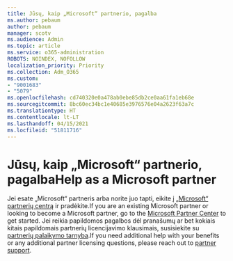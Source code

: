 ```yaml
---
title: Jūsų, kaip „Microsoft“ partnerio, pagalba
ms.author: pebaum
author: pebaum
manager: scotv
ms.audience: Admin
ms.topic: article
ms.service: o365-administration
ROBOTS: NOINDEX, NOFOLLOW
localization_priority: Priority
ms.collection: Adm_O365
ms.custom:
- "9001683"
- "5079"
ms.openlocfilehash: cd740320e0a478ab0ebe85db2ce0aa61fa1eb68e
ms.sourcegitcommit: 8bc60ec34bc1e40685e3976576e04a2623f63a7c
ms.translationtype: HT
ms.contentlocale: lt-LT
ms.lasthandoff: 04/15/2021
ms.locfileid: "51811716"
---
```

# <a name="help-as-a-microsoft-partner"></a><span data-ttu-id="442d7-102">Jūsų, kaip „Microsoft“ partnerio, pagalba</span><span class="sxs-lookup"><span data-stu-id="442d7-102">Help as a Microsoft partner</span></span>

<span data-ttu-id="442d7-103">Jei esate „Microsoft“ partneris arba norite juo tapti, eikite į [„Microsoft“ partnerių centrą](https://support.microsoft.com/help/4499930/partner-center-overview) ir pradėkite.</span><span class="sxs-lookup"><span data-stu-id="442d7-103">If you are an existing Microsoft partner or looking to become a Microsoft partner, go to the [Microsoft Partner Center](https://support.microsoft.com/help/4499930/partner-center-overview) to get started.</span></span> <span data-ttu-id="442d7-104">Jei reikia papildomos pagalbos dėl pranašumų ar bet kokiais kitais papildomais partnerių licencijavimo klausimais, susisiekite su [partnerių palaikymo tarnyba](https://aka.ms/partnersupport).</span><span class="sxs-lookup"><span data-stu-id="442d7-104">If you need additional help with your benefits or any additional partner licensing questions, please reach out to [partner support](https://aka.ms/partnersupport).</span></span>
